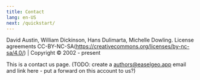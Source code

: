 ```yaml
---
title: Contact
lang: en-US
next: /quickstart/
---
```


David Austin, William Dickinson, Hans Dulimarta, Michelle Dowling. License agreements CC-BY-NC-SA(https://creativecommons.org/licenses/by-nc-sa/4.0/) | Copyright © 2002 - present

This is a contact us page. (TODO: create a authors@easelgeo.app email and link here - put a forward on this account to us?)
